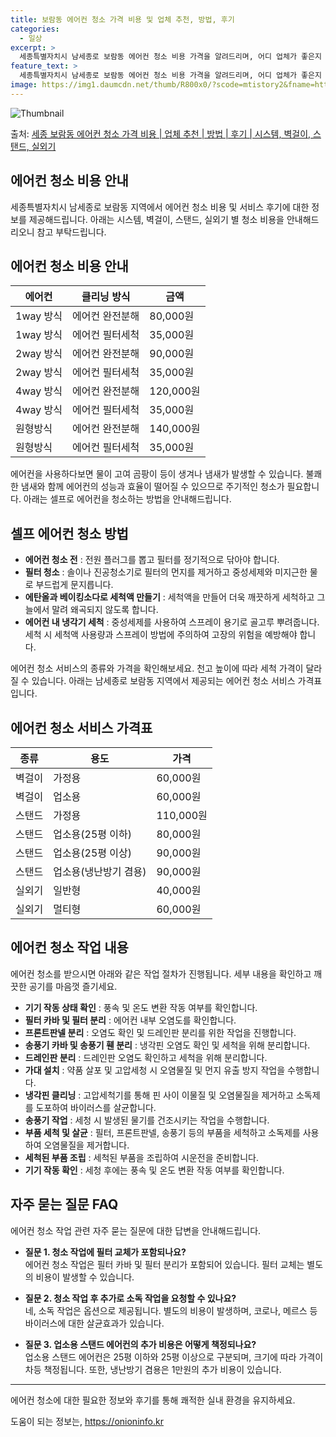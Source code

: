 ```yaml
---
title: 보람동 에어컨 청소 가격 비용 및 업체 추천, 방법, 후기
categories:
  - 일상
excerpt: >
  세종특별자치시 남세종로 보람동 에어컨 청소 비용 가격을 알려드리며, 어디 업체가 좋은지 후기를 통해 알아보겠습니다. 현재 글에서는 시스템, 벽걸이, 스탠드, 실외기 각각에 대해 청소 비용이 나와 있으니 참고하시면 되겠습니다. 에어컨 분해 청소 방법 보기 👈 클릭셀프 에어컨 청소 방법 보기👈 클릭남세종로 보람동 에어컨 청소 비용시스템에어컨 방식클리닝방식금액1way 방식에어컨 완전분해80,000원1way 방식에어컨 필터세척35,000원2way 방식에어컨 완전분해90,000원2way 방식에어컨 필터세척35,000원4way 방식에어컨 완전분해120,000원4way 방식에어컨 필터세척35,000원원형방식에어컨 완전분해140,000원원형방식에어컨 필터세척35,000원에어컨 청소 견적 샘플 보기 👈 클릭에어컨 냄새의..
feature_text: >
  세종특별자치시 남세종로 보람동 에어컨 청소 비용 가격을 알려드리며, 어디 업체가 좋은지 후기를 통해 알아보겠습니다. 현재 글에서는 시스템, 벽걸이, 스탠드, 실외기 각각에 대해 청소 비용이 나와 있으니 참고하시면 되겠습니다. 에어컨 분해 청소 방법 보기 👈 클릭셀프 에어컨 청소 방법 보기👈 클릭남세종로 보람동 에어컨 청소 비용시스템에어컨 방식클리닝방식금액1way 방식에어컨 완전분해80,000원1way 방식에어컨 필터세척35,000원2way 방식에어컨 완전분해90,000원2way 방식에어컨 필터세척35,000원4way 방식에어컨 완전분해120,000원4way 방식에어컨 필터세척35,000원원형방식에어컨 완전분해140,000원원형방식에어컨 필터세척35,000원에어컨 청소 견적 샘플 보기 👈 클릭에어컨 냄새의..
image: https://img1.daumcdn.net/thumb/R800x0/?scode=mtistory2&fname=https%3A%2F%2Fblog.kakaocdn.net%2Fdn%2Fbfx4qR%2FbtsHwynnodH%2FSsGrLok5y4IE37pytZPEK0%2Fimg.webp
---
```


![Thumbnail](https://img1.daumcdn.net/thumb/R800x0/?scode=mtistory2&fname=https%3A%2F%2Fblog.kakaocdn.net%2Fdn%2Fbfx4qR%2FbtsHwynnodH%2FSsGrLok5y4IE37pytZPEK0%2Fimg.webp)

<p>출처: <a href="https://onioninfo.kr/entry/%EC%84%B8%EC%A2%85-%EB%B3%B4%EB%9E%8C%EB%8F%99-%EC%97%90%EC%96%B4%EC%BB%A8-%EC%B2%AD%EC%86%8C-%EA%B0%80%EA%B2%A9-%EB%B9%84%EC%9A%A9-%EC%97%85%EC%B2%B4-%EC%B6%94%EC%B2%9C-%EB%B0%A9%EB%B2%95-%ED%9B%84%EA%B8%B0-%EC%8B%9C%EC%8A%A4%ED%85%9C-%EB%B2%BD%EA%B1%B8%EC%9D%B4-%EC%8A%A4%ED%83%A0%EB%93%9C-%EC%8B%A4%EC%99%B8%EA%B8%B0-1" rel="dofollow">세종 보람동 에어컨 청소 가격 비용 | 업체 추천 | 방법 | 후기 | 시스템, 벽걸이, 스탠드, 실외기</a> </p>

## 에어컨 청소 비용 안내

세종특별자치시 남세종로 보람동 지역에서 에어컨 청소 비용 및 서비스 후기에 대한 정보를 제공해드립니다. 아래는 시스템, 벽걸이, 스탠드,
실외기 별 청소 비용을 안내해드리오니 참고 부탁드립니다.

## **에어컨 청소 비용 안내**

**에어컨** | **클리닝 방식** | **금액**  
---|---|---  
1way 방식 | 에어컨 완전분해 | 80,000원  
1way 방식 | 에어컨 필터세척 | 35,000원  
2way 방식 | 에어컨 완전분해 | 90,000원  
2way 방식 | 에어컨 필터세척 | 35,000원  
4way 방식 | 에어컨 완전분해 | 120,000원  
4way 방식 | 에어컨 필터세척 | 35,000원  
원형방식 | 에어컨 완전분해 | 140,000원  
원형방식 | 에어컨 필터세척 | 35,000원  
  
에어컨을 사용하다보면 물이 고여 곰팡이 등이 생겨나 냄새가 발생할 수 있습니다. 불쾌한 냄새와 함께 에어컨의 성능과 효율이 떨어질 수
있으므로 주기적인 청소가 필요합니다. 아래는 셀프로 에어컨을 청소하는 방법을 안내해드립니다.

## **셀프 에어컨 청소 방법**

  * **에어컨 청소 전** : 전원 플러그를 뽑고 필터를 정기적으로 닦아야 합니다.
  * **필터 청소** : 솔이나 진공청소기로 필터의 먼지를 제거하고 중성세제와 미지근한 물로 부드럽게 문지릅니다.
  * **에탄올과 베이킹소다로 세척액 만들기** : 세척액을 만들어 더욱 깨끗하게 세척하고 그늘에서 말려 왜곡되지 않도록 합니다.
  * **에어컨 내 냉각기 세척** : 중성세제를 사용하여 스프레이 용기로 골고루 뿌려줍니다. 세척 시 세척액 사용량과 스프레이 방법에 주의하여 고장의 위험을 예방해야 합니다.

에어컨 청소 서비스의 종류와 가격을 확인해보세요. 천고 높이에 따라 세척 가격이 달라질 수 있습니다. 아래는 남세종로 보람동 지역에서
제공되는 에어컨 청소 서비스 가격표입니다.

## **에어컨 청소 서비스 가격표**

**종류** | **용도** | **가격**  
---|---|---  
벽걸이 | 가정용 | 60,000원  
벽걸이 | 업소용 | 60,000원  
스탠드 | 가정용 | 110,000원  
스탠드 | 업소용(25평 이하) | 80,000원  
스탠드 | 업소용(25평 이상) | 90,000원  
스탠드 | 업소용(냉난방기 겸용) | 90,000원  
실외기 | 일반형 | 40,000원  
실외기 | 멀티형 | 60,000원  
  
## **에어컨 청소 작업 내용**

에어컨 청소를 받으시면 아래와 같은 작업 절차가 진행됩니다. 세부 내용을 확인하고 깨끗한 공기를 마음껏 즐기세요.

  * **기기 작동 상태 확인** : 풍속 및 온도 변환 작동 여부를 확인합니다.
  * **필터 카바 및 필터 분리** : 에어컨 내부 오염도를 확인합니다.
  * **프론트판넬 분리** : 오염도 확인 및 드레인판 분리를 위한 작업을 진행합니다.
  * **송풍기 카바 및 송풍기 휀 분리** : 냉각핀 오염도 확인 및 세척을 위해 분리합니다.
  * **드레인판 분리** : 드레인판 오염도 확인하고 세척을 위해 분리합니다.
  * **가대 설치** : 약품 살포 및 고압세청 시 오염물질 및 먼지 유출 방지 작업을 수행합니다.
  * **냉각핀 클리닝** : 고압세척기를 통해 핀 사이 이물질 및 오염물질을 제거하고 소독제를 도포하여 바이러스를 살균합니다.
  * **송풍기 작업** : 세청 시 발생된 물기를 건조시키는 작업을 수행합니다.
  * **부품 세척 및 살균** : 필터, 프론트판넬, 송풍기 등의 부품을 세척하고 소독제를 사용하여 오염물질을 제거합니다.
  * **세척된 부품 조립** : 세척된 부품을 조립하여 시운전을 준비합니다.
  * **기기 작동 확인** : 세청 후에는 풍속 및 온도 변환 작동 여부를 확인합니다.

## **자주 묻는 질문 FAQ**

에어컨 청소 작업 관련 자주 묻는 질문에 대한 답변을 안내해드립니다.

  * **질문 1. 청소 작업에 필터 교체가 포함되나요?**  
에어컨 청소 작업은 필터 카바 및 필터 분리가 포함되어 있습니다. 필터 교체는 별도의 비용이 발생할 수 있습니다.

  * **질문 2. 청소 작업 후 추가로 소독 작업을 요청할 수 있나요?**  
네, 소독 작업은 옵션으로 제공됩니다. 별도의 비용이 발생하며, 코로나, 메르스 등 바이러스에 대한 살균효과가 있습니다.

  * **질문 3. 업소용 스탠드 에어컨의 추가 비용은 어떻게 책정되나요?**  
업소용 스탠드 에어컨은 25평 이하와 25평 이상으로 구분되며, 크기에 따라 가격이 차등 책정됩니다. 또한, 냉난방기 겸용은 1만원의 추가
비용이 있습니다.

* * *

에어컨 청소에 대한 필요한 정보와 후기를 통해 쾌적한 실내 환경을 유지하세요.

 

도움이 되는 정보는, <a href="https://onioninfo.kr" rel="dofollow">https://onioninfo.kr</a>


